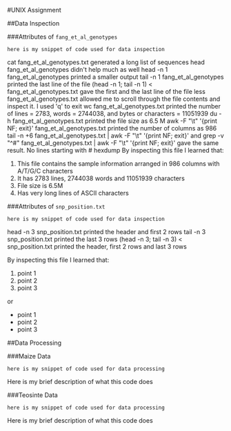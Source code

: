 #UNIX Assignment

##Data Inspection

###Attributes of `fang_et_al_genotypes`
```
here is my snippet of code used for data inspection
```
cat fang_et_al_genotypes.txt generated a long list of sequences
head fang_et_al_genotypes didn't help much as well
head -n 1 fang_et_al_genotypes printed a smaller output
tail -n 1 fang_et_al_genotypes printed the last line of the file
(head -n 1; tail -n 1) < fang_et_al_genotypes.txt gave the first and the last line of the file
less fang_et_al_genotypes.txt allowed me to scroll through the file contents and inspect it. I used 'q' to exit
wc fang_et_al_genotypes.txt printed the number of lines = 2783, words = 2744038, and bytes or characters =  11051939
du -h fang_et_al_genotypes.txt printed the file size as 6.5 M
awk -F "\t" '{print NF; exit}' fang_et_al_genotypes.txt printed the number of columns as 986
tail -n +6 fang_et_al_genotypes.txt | awk -F "\t" '{print NF; exit}' and  grep -v "^#" fang_et_al_genotypes.txt | awk -F "\t" '{print NF; exit}' gave the same result. No lines starting with #
hexdump
By inspecting this file I learned that:

1. This file contains the sample information arranged in 986 columns with A/T/G/C characters
2. It has 2783 lines, 2744038 words and 11051939 characters
3. File size is 6.5M
4. Has very long lines of ASCII characters

###Attributes of `snp_position.txt`

```
here is my snippet of code used for data inspection
```
head -n 3 snp_position.txt printed the header and first 2 rows 
tail -n 3 snp_position.txt printed the last 3 rows
(head -n 3; tail -n 3) < snp_position.txt printed the header, first 2 rows and last 3 rows

By inspecting this file I learned that:

1. point 1
2. point 2
3. point 3

or

* point 1
* point 2
* point 3

##Data Processing

###Maize Data

```
here is my snippet of code used for data processing
```

Here is my brief description of what this code does


###Teosinte Data

```
here is my snippet of code used for data processing
```

Here is my brief description of what this code does
